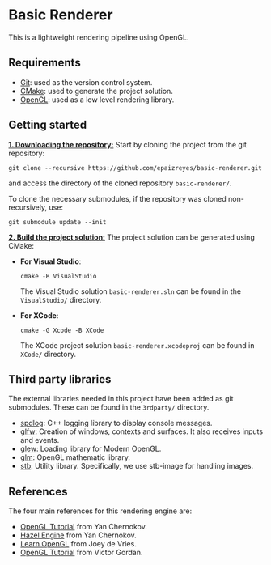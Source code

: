 # Basic Renderer
This is a lightweight rendering pipeline using OpenGL.

## Requirements
* [Git](https://git-scm.com): used as the version control system.
* [CMake](https://cmake.org): used to generate the project solution. 
* [OpenGL](https://www.opengl.org/): used as a low level rendering library.
    
## Getting started
<ins>**1. Downloading the repository:**</ins>
Start by cloning the project from the git repository:
```
git clone --recursive https://github.com/epaizreyes/basic-renderer.git
```
and access the directory of the cloned repository `basic-renderer/`.

To clone the necessary submodules, if the repository was cloned non-recursively, use:
```
git submodule update --init
```

<ins>**2. Build the project solution:**</ins>
The project solution can be generated using CMake:

* **For Visual Studio**:
	```
	cmake -B VisualStudio
	```
	The Visual Studio solution `basic-renderer.sln` can be found in the `VisualStudio/` directory.

* **For XCode**:
	```
	cmake -G Xcode -B XCode
	```
	The XCode project solution `basic-renderer.xcodeproj` can be found in `XCode/` directory.

## Third party libraries
The external libraries needed in this project have been added as git submodules. These can be found in the `3rdparty/` directory.
* [spdlog](https://github.com/gabime/spdlog): C++ logging library to display console messages.
* [glfw](https://github.com/glfw/glfw): Creation of windows, contexts and surfaces. It also receives inputs and events.
* [glew](https://github.com/nigels-com/glew): Loading library for Modern OpenGL.
* [glm](https://github.com/g-truc/glm): OpenGL mathematic library.
* [stb](https://github.com/nothings/stb): Utility library. Specifically, we use stb-image for handling images.

## References
The four main references for this rendering engine are:
* [OpenGL Tutorial](https://github.com/TheCherno/OpenGL) from Yan Chernokov.
* [Hazel Engine](https://github.com/TheCherno/Hazel) from Yan Chernokov.
* [Learn OpenGL](https://github.com/JoeyDeVries/LearnOpenGL) from Joey de Vries.
* [OpenGL Tutorial](https://github.com/VictorGordan/opengl-tutorials) from Victor Gordan.